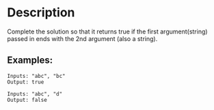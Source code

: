 # Description

Complete the solution so that it returns true if the first argument(string) passed in ends with the 2nd argument (also a string).

## Examples:

```
Inputs: "abc", "bc"
Output: true

Inputs: "abc", "d"
Output: false
```
